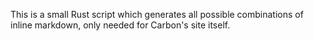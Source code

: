 This is a small Rust script which generates all possible combinations of inline markdown, only needed for Carbon's site itself.
